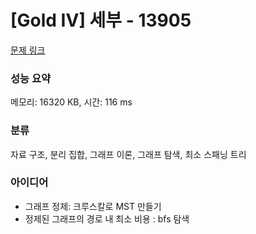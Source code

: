 # [Gold IV] 세부 - 13905 

[문제 링크](https://www.acmicpc.net/problem/13905) 

### 성능 요약

메모리: 16320 KB, 시간: 116 ms

### 분류

자료 구조, 분리 집합, 그래프 이론, 그래프 탐색, 최소 스패닝 트리

### 아이디어

- 그래프 정제: 크루스칼로 MST 만들기
- 정제된 그래프의 경로 내 최소 비용 : bfs 탐색 
